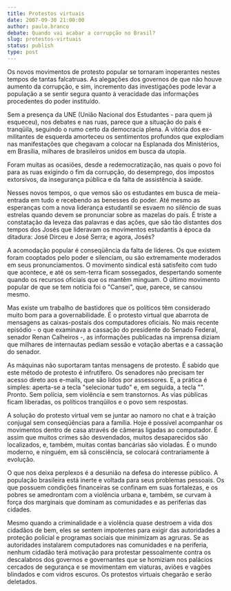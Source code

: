 ```yaml
---
title: Protestos virtuais
date: 2007-09-30 21:00:00
author: paulo.branco
debate: Quando vai acabar a corrupção no Brasil?
slug: protestos-virtuais
status: publish 
type: post
---
```


  

Os novos movimentos de protesto popular se tornaram inoperantes nestes tempos de tantas falcatruas. As alegações dos governos de que não houve aumento da corrupção, e sim, incremento das investigações pode levar a população a se sentir segura quanto à veracidade das informações procedentes do poder instituído.  

  

Sem a presença da UNE (União Nacional dos Estudantes - para quem já esqueceu), nos debates e nas ruas, parece que a situação do país é tranqüila, seguindo o rumo certo da democracia plena. A vitória dos ex-militantes de esquerda amorteceu os sentimentos profundos que explodiam nas manifestações que chegavam a colocar na Esplanada dos Ministérios, em Brasília, milhares de brasileiros unidos em busca da utopia.  

  

Foram muitas as ocasiões, desde a redemocratização, nas quais o povo foi para as ruas exigindo o fim da corrupção, do desemprego, dos impostos extorsivos, da insegurança pública e da falta de assistência à saúde.  

  

Nesses novos tempos, o que vemos são os estudantes em busca de meia-entrada em tudo e recebendo as benesses do poder. Até mesmo as esperanças com a nova liderança estudantil se esvaem no silêncio de suas estrelas quando devem se pronunciar sobre as mazelas do país. É triste a constatação da leveza das palavras e das ações, que são tão distantes dos tempos dos Josés que lideravam os movimentos estudantis à época da ditadura: José Dirceu e José Serra; e agora, Josés?  

  

A acomodação popular é conseqüência da falta de líderes. Os que existem foram cooptados pelo poder e silenciam, ou são extremamente moderados em seus pronunciamentos. O movimento sindical está satisfeito com tudo que acontece, e até os sem-terra ficam sossegados, despertando somente quando os recursos oficiais que os mantêm minguam. O último movimento popular de que se tem notícia foi o "Cansei", que, parece, se cansou mesmo.   

  

Mas existe um trabalho de bastidores que os políticos têm considerado muito bom para a governabilidade. É o protesto virtual que abarrota de mensagens as caixas-postais dos computadores oficiais. No mais recente episódio - o que examinava a cassação do presidente do Senado Federal, senador Renan Calheiros -, as informações publicadas na imprensa diziam que milhares de internautas pediam sessão e votação abertas e a cassação do senador.  

  

As máquinas não suportaram tantas mensagens de protesto. É sabido que este método de protesto é infrutífero. Os senadores não precisam ter acesso direto aos e-mails, que são lidos por assessores. E, a prática é simples: aperta-se a tecla "selecionar tudo" e, em seguida, a tecla "". Pronto. Sem polícia, sem violência e sem transtornos. As vias públicas ficam liberadas, os políticos tranqüilos e o povo sem respostas.   

  

A solução do protesto virtual vem se juntar ao namoro no chat e à traição conjugal sem conseqüências para a família. Hoje é possível acompanhar os movimentos dentro de casa através de câmeras ligadas ao computador. É assim que muitos crimes são desvendados, muitos desaparecidos são localizados, e, também, muitas contas bancárias são violadas. É o mundo moderno, e ninguém, em sã consciência, se colocará contrariamente à evolução.  

  

O que nos deixa perplexos é a desunião na defesa do interesse público. A população brasileira está inerte e voltada para seus problemas pessoais. Os que possuem condições financeiras se confinam em suas fortalezas, e os pobres se amedrontam com a violência urbana e, também, se curvam à força dos marginais que dominam as comunidades e as periferias das cidades.   

  

Mesmo quando a criminalidade e a violência quase destroem a vida dos cidadãos de bem, eles se sentem impotentes para exigir das autoridades a proteção policial e programas sociais que minimizam as agruras. Se as autoridades instalarem computadores nas comunidades e na periferia, nenhum cidadão terá motivação para protestar pessoalmente contra os descalabros dos governos e governantes que se homiziam nos palácios cercados de segurança e se movimentam em viaturas, aviões e vagões blindados e com vidros escuros. Os protestos virtuais chegarão e serão deletados.
